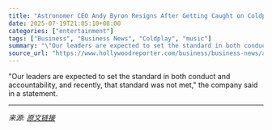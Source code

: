 ```yaml
---
title: "Astronomer CEO Andy Byron Resigns After Getting Caught on Coldplay Kiss-Cam"
date: 2025-07-19T21:05:10+08:00
categories: ["entertainment"]
tags: ["Business", "Business News", "Coldplay", "music"]
summary: "\"Our leaders are expected to set the standard in both conduct and accountability, and recently, that standard was not met,\" the company said in a statement."
source_url: "https://www.hollywoodreporter.com/business/business-news/astronomer-ceo-andy-byron-resigns-coldplay-kiss-cam-1236323929/"
---
```


"Our leaders are expected to set the standard in both conduct and accountability, and recently, that standard was not met," the company said in a statement.

---

*来源: [原文链接](https://www.hollywoodreporter.com/business/business-news/astronomer-ceo-andy-byron-resigns-coldplay-kiss-cam-1236323929/)*
